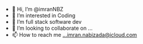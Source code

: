 - 👋 Hi, I’m @imranNBZ
- 👀 I’m interested in Coding
- 🌱 I’m full stack software dev
- 💞️ I’m looking to collaborate on ...
- 📫 How to reach me ...imran.nabizada@icloud.com

<!---
imranNBZ/imranNBZ is a ✨ special ✨ repository because its `README.md` (this file) appears on your GitHub profile.
You can click the Preview link to take a look at your changes.
--->
